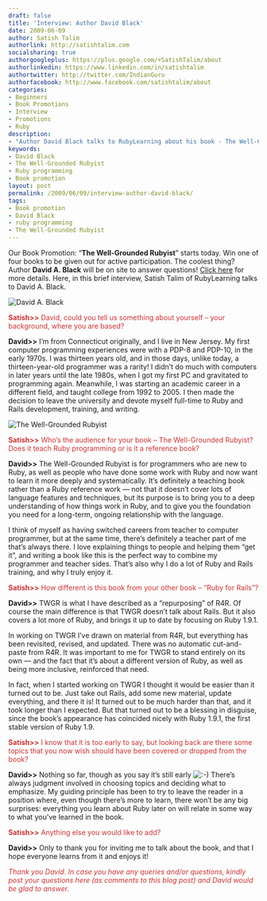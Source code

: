 ```yaml
---
draft: false
title: 'Interview: Author David Black'
date: 2009-06-09
author: Satish Talim
authorlink: http://satishtalim.com
socialsharing: true
authorgoogleplus: https://plus.google.com/+SatishTalim/about
authorlinkedin: https://www.linkedin.com/in/satishtalim
authortwitter: http://twitter.com/IndianGuru
authorfacebook: http://www.facebook.com/satishtalim/about
categories:
- Beginners
- Book Promotions
- Interview
- Promotions
- Ruby
description:
- "Author David Black talks to RubyLearning about his book - The Well-Grounded Rubyist"
keywords:
- David Black
- The Well-Grounded Rubyist
- Ruby programming
- Book promotion
layout: post
permalink: /2009/06/09/interview-author-david-black/
tags:
- Book promotion
- David Black
- ruby programming
- The Well-Grounded Rubyist
---
```


<div>
  <p class="alert">
    Our Book Promotion: &#8220;<strong>The Well-Grounded Rubyist</strong>&#8221; starts today. Win one of four books to be given out for active participation. The coolest thing? Author <b>David A. Black</b> will be on site to answer questions! <a href="http://rubylearning.com/blog/2009/05/29/book-promotion-the-well-grounded-rubyist/">Click here</a> for more details. Here, in this brief interview, Satish Talim of RubyLearning talks to David A. Black.
  </p>
  
  <p>
    <img class="alignright" title="David A. Black. Photo credit: James Duncan Davidson" src="http://www.rubylearning.com/images/david.jpg" alt="David A. Black" />
  </p>
  
  <p>
    <span style="color:#CC3333;"><strong>Satish>></strong> David, could you tell us something about yourself &#8211; your background, where you are based?</span>
  </p>
  
  <p>
    <strong>David>></strong> I&#8217;m from Connecticut originally, and I live in New Jersey. My first computer programming experiences were with a PDP-8 and PDP-10, in the early 1970s. I was thirteen years old, and in those days, unlike today, a thirteen-year-old programmer was a rarity! I didn&#8217;t do much with computers in later years until the late 1980s, when I got my first PC and gravitated to programming again. Meanwhile, I was starting an academic career in a different field, and taught college from 1992 to 2005. I then made the decision to leave the university and devote myself full-time to Ruby and Rails development, training, and writing.
  </p>
  
  <p>
    <img class="alignright" title="The Well-Grounded Rubyist" src="http://rubylearning.com/images/twgrcover.jpg" alt="The Well-Grounded Rubyist" />
  </p>
  
  <p>
    <span style="color:#CC3333;"><strong>Satish>></strong> Who&#8217;s the audience for your book &#8211; The Well-Grounded Rubyist? Does it teach Ruby programming or is it a reference book?</span>
  </p>
  
  <p>
    <strong>David>></strong> The Well-Grounded Rubyist is for programmers who are new to Ruby, as well as people who have done some work with Ruby and now want to learn it more deeply and systematically. It&#8217;s definitely a teaching book rather than a Ruby reference work &#8212; not that it doesn&#8217;t cover lots of language features and techniques, but its purpose is to bring you to a deep understanding of how things work in Ruby, and to give you the foundation you need for a long-term, ongoing relationship with the language.
  </p>
  
  <p>
    I think of myself as having switched careers from teacher to computer programmer, but at the same time, there&#8217;s definitely a teacher part of me that&#8217;s always there. I love explaining things to people and helping them &#8220;get it&#8221;, and writing a book like this is the perfect way to combine my programmer and teacher sides. That&#8217;s also why I do a lot of Ruby and Rails training, and why I truly enjoy it.
  </p>
  
  <p>
    <span style="color:#CC3333;"><strong>Satish>></strong> How different is this book from your other book &#8211; &#8220;Ruby for Rails&#8221;?</span>
  </p>
  
  <p>
    <strong>David>></strong> TWGR is what I have described as a &#8220;repurposing&#8221; of R4R. Of course the main difference is that TWGR doesn&#8217;t talk about Rails. But it also covers a lot more of Ruby, and brings it up to date by focusing on Ruby 1.9.1.
  </p>
  
  <p>
    In working on TWGR I&#8217;ve drawn on material from R4R, but everything has been revisited, revised, and updated. There was no automatic cut-and-paste from R4R. It was important to me for TWGR to stand entirely on its own &#8212; and the fact that it&#8217;s about a different version of Ruby, as well as being more inclusive, reinforced that need.
  </p>
  
  <p>
    In fact, when I started working on TWGR I thought it would be easier than it turned out to be. Just take out Rails, add some new material, update everything, and there it is! It turned out to be much harder than that, and it took longer than I expected. But that turned out to be a blessing in disguise, since the book&#8217;s appearance has coincided nicely with Ruby 1.9.1, the first stable version of Ruby 1.9.
  </p>
  
  <p>
    <span style="color:#CC3333;"><strong>Satish>></strong> I know that it is too early to say, but looking back are there some topics that you now wish should have been covered or dropped from the book?</span>
  </p>
  
  <p>
    <strong>David>></strong> Nothing so far, though as you say it&#8217;s still early <img src="http://rubylearning.com/blog/wp-includes/images/smilies/icon_smile.gif" alt=":-)" class="wp-smiley" /> There&#8217;s always judgment involved in choosing topics and deciding what to emphasize. My guiding principle has been to try to leave the reader in a position where, even though there&#8217;s more to learn, there won&#8217;t be any big surprises: everything you learn about Ruby later on will relate in some way to what you&#8217;ve learned in the book.
  </p>
  
  <p>
    <span style="color:#CC3333;"><strong>Satish>></strong> Anything else you would like to add?</span>
  </p>
  
  <p>
    <strong>David>></strong> Only to thank you for inviting me to talk about the book, and that I hope everyone learns from it and enjoys it!
  </p>
  
  <p>
    <span style="color:#CC3333;"><em>Thank you David. In case you have any queries and/or questions, kindly post your questions here (as comments to this blog post) and David would be glad to answer.</em></span>
  </p>
</div>

